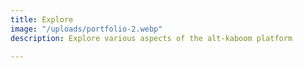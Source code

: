 ```yaml
---
title: Explore
image: "/uploads/portfolio-2.webp"
description: Explore various aspects of the alt-kaboom platform

---
```

